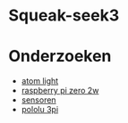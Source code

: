 # Squeak-seek3

# Onderzoeken
- [atom light](research/atom_light.md)
- [raspberry pi zero 2w](research/raspberry_pi_zero2w.md)
- [sensoren](research/sensoren.md)
- [pololu 3pi](research/pololu_3pi.md)
